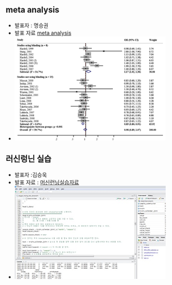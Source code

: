 

## meta analysis
- 발표자 : 명승권
- 발표 자료 [meta analysis](http://goo.gl/8y50uM)
- ![c3-11-01.png](/doc/img/c3-11-01.png)

## 러신렁닌 실습
- 발표자 :김승욱
- 발표 자료 : [머신런닝실습자료](https://drive.google.com/file/d/0B-2yw-flkAy_SkxydDFGWk9PWEE/view)
- ![c3-11-02.png](/doc/img/c3-11-02.png)